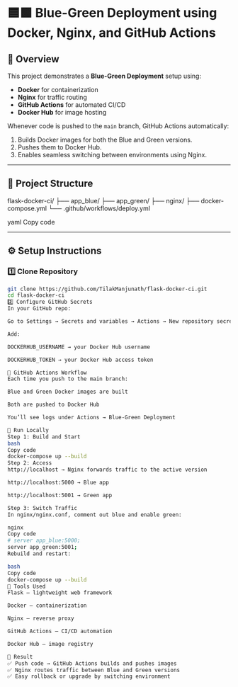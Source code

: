 # 🟦🟩 Blue-Green Deployment using Docker, Nginx, and GitHub Actions

## 📘 Overview
This project demonstrates a **Blue-Green Deployment** setup using:
- **Docker** for containerization  
- **Nginx** for traffic routing  
- **GitHub Actions** for automated CI/CD  
- **Docker Hub** for image hosting  

Whenever code is pushed to the `main` branch, GitHub Actions automatically:
1. Builds Docker images for both the Blue and Green versions.
2. Pushes them to Docker Hub.
3. Enables seamless switching between environments using Nginx.

---

## 🧱 Project Structure

flask-docker-ci/
├── app_blue/
├── app_green/
├── nginx/
├── docker-compose.yml
└── .github/workflows/deploy.yml

yaml
Copy code

---

## ⚙️ Setup Instructions

### 1️⃣ Clone Repository
```bash
git clone https://github.com/TilakManjunath/flask-docker-ci.git
cd flask-docker-ci
2️⃣ Configure GitHub Secrets
In your GitHub repo:

Go to Settings → Secrets and variables → Actions → New repository secret

Add:

DOCKERHUB_USERNAME → your Docker Hub username

DOCKERHUB_TOKEN → your Docker Hub access token

🚀 GitHub Actions Workflow
Each time you push to the main branch:

Blue and Green Docker images are built

Both are pushed to Docker Hub

You’ll see logs under Actions → Blue-Green Deployment

🧪 Run Locally
Step 1: Build and Start
bash
Copy code
docker-compose up --build
Step 2: Access
http://localhost → Nginx forwards traffic to the active version

http://localhost:5000 → Blue app

http://localhost:5001 → Green app

Step 3: Switch Traffic
In nginx/nginx.conf, comment out blue and enable green:

nginx
Copy code
# server app_blue:5000;
server app_green:5001;
Rebuild and restart:

bash
Copy code
docker-compose up --build
🧰 Tools Used
Flask — lightweight web framework

Docker — containerization

Nginx — reverse proxy

GitHub Actions — CI/CD automation

Docker Hub — image registry

🏁 Result
✅ Push code → GitHub Actions builds and pushes images
✅ Nginx routes traffic between Blue and Green versions
✅ Easy rollback or upgrade by switching environment